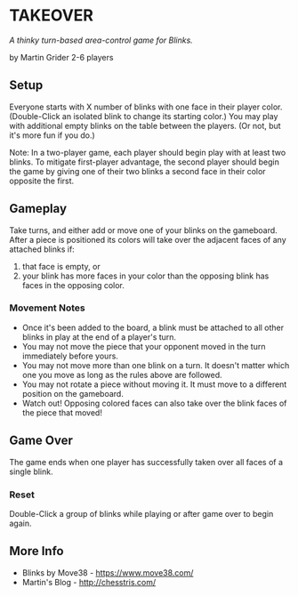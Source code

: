 
# TAKEOVER

_A thinky turn-based area-control game for Blinks._

by Martin Grider
2-6 players

## Setup

Everyone starts with X number of blinks with one face in their player color.
(Double-Click an isolated blink to change its starting color.)
You may play with additional empty blinks on the table between the players. (Or not, but it's more fun if you do.)

Note: In a two-player game, each player should begin play with at least two blinks. To mitigate first-player advantage, the second player should begin the game by giving one of their two blinks a second face in their color opposite the first.

## Gameplay

Take turns, and either add or move one of your blinks on the gameboard.
After a piece is positioned its colors will take over the adjacent faces of any attached blinks if:
1. that face is empty, or
2. your blink has more faces in your color than the opposing blink has faces in the opposing color.

### Movement Notes
- Once it's been added to the board, a blink must be attached to all other blinks in play at the end of a player's turn.
- You may not move the piece that your opponent moved in the turn immediately before yours.
- You may not move more than one blink on a turn. It doesn't matter which one you move as long as the rules above are followed.
- You may not rotate a piece without moving it. It must move to a different position on the gameboard.
- Watch out! Opposing colored faces can also take over the blink faces of the piece that moved!

## Game Over
The game ends when one player has successfully taken over all faces of a single blink.

### Reset
Double-Click a group of blinks while playing or after game over to begin again.


## More Info

- Blinks by Move38 - https://www.move38.com/
- Martin's Blog - http://chesstris.com/
